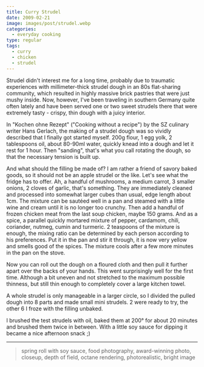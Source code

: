 ```yaml
---
title: Curry Strudel
date: 2009-02-21
image: images/post/strudel.webp
categories: 
  - everyday cooking
type: regular
tags: 
  - curry
  - chicken
  - strudel
---
```



Strudel didn't interest me for a long time, probably due to traumatic experiences with millimeter-thick strudel dough in an 80s flat-sharing community, which resulted in highly massive brick pastries that were just mushy inside. Now, however, I've been traveling in southern Germany quite often lately and have been served one or two sweet strudels there that were extremely tasty - crispy, thin dough with a juicy interior.

In "Kochen ohne Rezept" ("Cooking without a recipe") by the SZ culinary writer Hans Gerlach, the making of a strudel dough was so vividly described that I finally got started myself. 200g flour, 1 egg yolk, 2 tablespoons oil, about 80-90ml water, quickly knead into a dough and let it rest for 1 hour. Then "sanding", that's what you call rotating the dough, so that the necessary tension is built up.

And what should the filling be made of? I am rather a friend of savory baked goods, so it should not be an apple strudel or the like. Let's see what the fridge has to offer. Ah, a handful of mushrooms, a medium carrot, 3 smaller onions, 2 cloves of garlic, that's something. They are immediately cleaned and processed into somewhat larger cubes than usual, edge length about 1cm. The mixture can be sautéed well in a pan and steamed with a little wine and cream until it is no longer too crunchy. Then add a handful of frozen chicken meat from the last soup chicken, maybe 150 grams. And as a spice, a parallel quickly mortared mixture of pepper, cardamom, chili, coriander, nutmeg, cumin and turmeric. 2 teaspoons of the mixture is enough, the mixing ratio can be determined by each person according to his preferences. Put it in the pan and stir it through, it is now very yellow and smells good of the spices. The mixture cools after a few more minutes in the pan on the stove.

Now you can roll out the dough on a floured cloth and then pull it further apart over the backs of your hands. This went surprisingly well for the first time. Although a bit uneven and not stretched to the maximum possible thinness, but still thin enough to completely cover a large kitchen towel.

A whole strudel is only manageable in a larger circle, so I divided the pulled dough into 8 parts and made small mini strudels. 2 were ready to try, the other 6 I froze with the filling unbaked.

I brushed the test strudels with oil, baked them at 200° for about 20 minutes and brushed them twice in between. With a little soy sauce for dipping it became a nice afternoon snack ;)

----

> spring roll with soy sauce, food photography, award-winning photo, closeup, depth of field, octane rendering, photorealistic, bright image

